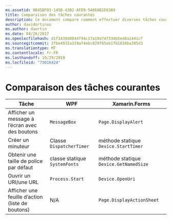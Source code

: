 ```yaml
---
ms.assetid: 0B45BF03-145B-43B2-AFD9-5A0EAB1E63A9
title: Comparaison des tâches courantes
description: Ce document compare comment effectuer diverses tâches courantes sur WPF et Xamarin. Forms. Il examine les boutons, les minuteurs, les tailles de police, l’ouverture d’un URI et l’affichage d’une feuille d’action.
author: davidortinau
ms.author: daortin
ms.date: 04/26/2017
ms.openlocfilehash: d1f1430d8044f94c17a19d747334b5ed8a1441cf
ms.sourcegitcommit: 2fbe4932a319af4ebc829f65eb1fb1816ba305d3
ms.translationtype: MT
ms.contentlocale: fr-FR
ms.lasthandoff: 10/29/2019
ms.locfileid: "73016424"
---
```

# <a name="common-tasks-comparison"></a>Comparaison des tâches courantes

| Tâche | WPF | Xamarin.Forms |
|--- |--- |--- |
|Afficher un message à l’écran avec des boutons|`MessageBox`|`Page.DisplayAlert`|
|Créer un minuteur|Classe `DispatcherTimer`|méthode statique `Device.StartTimer`|
|Obtenir une taille de police par défaut|classe statique `SystemFonts`|méthode statique `Device.GetNamedSize`|
|Ouvrir un URI/une URL|`Process.Start`|`Device.OpenUri`|
|Afficher une feuille d’action (liste de boutons)|N/A|`Page.DisplayActionSheet`|
